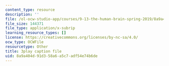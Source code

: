 ```yaml
---
content_type: resource
description: ''
file: /ol-ocw-studio-app/courses/9-13-the-human-brain-spring-2019/8a9a404d91d358a6a5c7adf54e74b6de_SchmVoc5NzY.vtt
file_size: 144371
file_type: application/x-subrip
learning_resource_types: []
license: https://creativecommons.org/licenses/by-nc-sa/4.0/
ocw_type: OCWFile
resourcetype: Other
title: 3play caption file
uid: 8a9a404d-91d3-58a6-a5c7-adf54e74b6de
---
```

